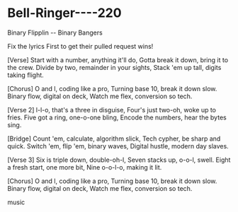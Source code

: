 # Bell-Ringer----220
Binary Flipplin -- Binary Bangers


Fix the lyrics First to get their pulled request wins!

[Verse]
Start with a number, anything it'll do,
Gotta break it down, bring it to the crew.
Divide by two, remainder in your sights,
Stack 'em up tall, digits taking flight.

[Chorus]
O and l, coding like a pro,
Turning base 10, break it down slow.
Binary flow, digital on deck,
Watch me flex, conversion so tech.

[Verse 2]
l-l-o, that's a three in disguise,
Four's just two-oh, woke up to fries.
Five got a ring, one-o-one bling,
Encode the numbers, hear the bytes sing.

[Bridge]
Count 'em, calculate, algorithm slick,
Tech cypher, be sharp and quick.
Switch 'em, flip 'em, binary waves,
Digital hustle, modern day slaves.

[Verse 3]
Six is triple down, double-oh-l,
Seven stacks up, o-o-l, swell.
Eight a fresh start, one more bit,
Nine o-o-l-o, making it lit.

[Chorus]
O and l, coding like a pro,
Turning base 10, break it down slow.
Binary flow, digital on deck,
Watch me flex, conversion so tech.


music


